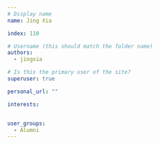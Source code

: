 ```yaml
---
# Display name
name: Jing Xia

index: 110

# Username (this should match the folder name)
authors:
  - jingxia

# Is this the primary user of the site?
superuser: true

personal_url: ""

interests:


user_groups:
  - Alumni
---
```


